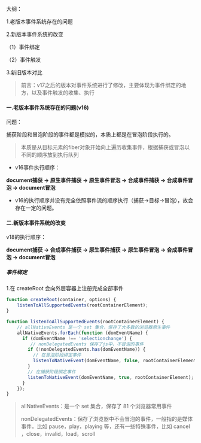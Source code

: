 大纲：

1.老版本事件系统存在的问题

2.新版本事件系统的改变

（1）事件绑定

（2）事件触发

3.新旧版本对比



> 前言：v17之后的版本对事件系统进行了修改，主要体现为事件绑定的地方，以及事件触发的收集、执行

#### 一.老版本事件系统存在的问题(v16)

问题：

捕获阶段和冒泡阶段的事件都是模拟的，本质上都是在冒泡阶段执行的。

> 本质是从目标元素的fiber对象开始向上遍历收集事件，根据捕获或冒泡以不同的顺序放到执行队列

- v16事件执行顺序：

**document捕获 -> 原生事件捕获 -> 原生事件冒泡 -> 合成事件捕获 -> 合成事件冒泡 -> document冒泡**

- v16的执行顺序并没有完全依照事件流的顺序执行（捕获->目标->冒泡），故会存在一定的问题。



#### 二.新版本事件系统的改变

v18的执行顺序：

**document捕获 -> 合成事件捕获 -> 原生事件捕获 -> 原生事件冒泡 -> 合成事件冒泡 -> document冒泡**



##### 事件绑定

1.在 createRoot 会向外层容器上注册完成全部事件

```js
function createRoot(container, options) {
    listenToAllSupportedEvents(rootContainerElement);
}
```

```js
function listenToAllSupportedEvents(rootContainerElement) {
    // allNativeEvents 是一个 set 集合，保存了大多数的浏览器原生事件
    allNativeEvents.forEach(function (domEventName) {
      if (domEventName !== 'selectionchange') {
         // nonDelegatedEvents 保存了js中，不冒泡的事件 
        if (!nonDelegatedEvents.has(domEventName)) {
          // 在冒泡阶段绑定事件
          listenToNativeEvent(domEventName, false, rootContainerElement);
        }
        // 在捕获阶段绑定事件
        listenToNativeEvent(domEventName, true, rootContainerElement);
      }
    });
}
```

> allNativeEvents：是一个 set 集合，保存了 81 个浏览器常用事件
>
> nonDelegatedEvents：保存了浏览器中不会冒泡的事件，一般指的是媒体事件，比如 pause，play，playing 等，还有一些特殊事件，比如 cancel ，close，invalid，load，scroll